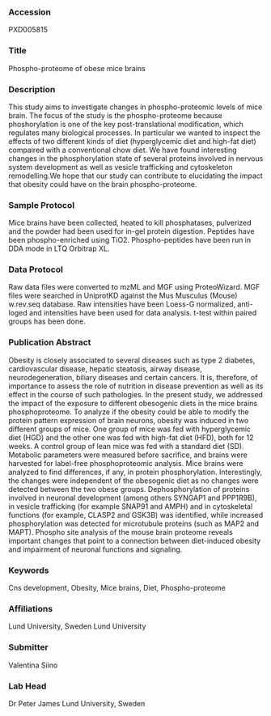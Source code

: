 ### Accession
PXD005815

### Title
Phospho-proteome of obese mice brains

### Description
This study aims to investigate changes in phospho-proteomic levels of mice brain. The focus of the study is the phospho-proteome because phoshorylation is one of the key post-translational modification, which regulates many biological processes. In particular we wanted to inspect the effects of two different kinds of diet (hyperglycemic diet and high-fat diet) compaired with a conventional chow diet. We have found interesting changes in the phosphorylation state of several proteins involved in nervous system development as well as vesicle trafficking and cytoskeleton remodelling.We hope that our study can contribute to elucidating the impact that obesity could have on the brain phospho-proteome.

### Sample Protocol
Mice brains have been collected, heated to kill phosphatases, pulverized and the powder had been used for in-gel protein digestion. Peptides have been phospho-enriched using TiO2.  Phospho-peptides have been run in DDA mode in LTQ Orbitrap XL.

### Data Protocol
Raw data files were converted to mzML and MGF using ProteoWizard. MGF files were searched in UniprotKD against the Mus Musculus (Mouse) w.rev.seq database. Raw intensities have been Loess-G normalized, anti-loged and intensities have been used for data analysis. t-test within paired groups has been done.

### Publication Abstract
Obesity is closely associated to several diseases such as type 2 diabetes, cardiovascular disease, hepatic steatosis, airway disease, neurodegeneration, biliary diseases and certain cancers. It is, therefore, of importance to assess the role of nutrition in disease prevention as well as its effect in the course of such pathologies. In the present study, we addressed the impact of the exposure to different obesogenic diets in the mice brains phosphoproteome. To analyze if the obesity could be able to modify the protein pattern expression of brain neurons, obesity was induced in two different groups of mice. One group of mice was fed with hyperglycemic diet (HGD) and the other one was fed with high-fat diet (HFD), both for 12 weeks. A control group of lean mice was fed with a standard diet (SD). Metabolic parameters were measured before sacrifice, and brains were harvested for label-free phosphoproteomic analysis. Mice brains were analyzed to find differences, if any, in protein phosphorylation. Interestingly, the changes were independent of the obesogenic diet as no changes were detected between the two obese groups. Dephosphorylation of proteins involved in neuronal development (among others SYNGAP1 and PPP1R9B), in vesicle trafficking (for example SNAP91 and AMPH) and in cytoskeletal functions (for example, CLASP2 and GSK3B) was identified, while increased phosphorylation was detected for microtubule proteins (such as MAP2 and MAPT). Phospho site analysis of the mouse brain proteome reveals important changes that point to a connection between diet-induced obesity and impairment of neuronal functions and signaling.

### Keywords
Cns development, Obesity, Mice brains, Diet, Phospho-proteome

### Affiliations
Lund University, Sweden
Lund University

### Submitter
Valentina Siino

### Lab Head
Dr Peter James
Lund University, Sweden



